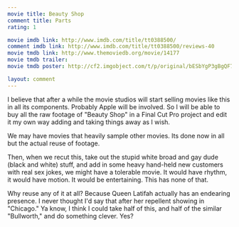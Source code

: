 ```yaml
---
movie title: Beauty Shop
comment title: Parts
rating: 1

movie imdb link: http://www.imdb.com/title/tt0388500/
comment imdb link: http://www.imdb.com/title/tt0388500/reviews-40
movie tmdb link: http://www.themoviedb.org/movie/14177
movie tmdb trailer: 
movie tmdb poster: http://cf2.imgobject.com/t/p/original/bESbYgP3gBgQF7UecheHs5xHgDE.jpg

layout: comment
---
```


I believe that after a while the movie studios will start selling movies like this in all its components. Probably Apple will be involved. So I will be able to buy all the raw footage of "Beauty Shop" in a Final Cut Pro project and edit it my own way adding and taking things away as I wish.

We may have movies that heavily sample other movies. Its done now in all but the actual reuse of footage.

Then, when we recut this, take out the stupid white broad and gay dude (black and white) stuff, and add in some heavy hand-held new customers with real sex jokes, we might have a tolerable movie. It would have rhythm, it would have motion. It would be entertaining. This has none of that.

Why reuse any of it at all? Because Queen Latifah actually has an endearing presence. I never thought I'd say that after her repellent showing in "Chicago." Ya know, I think I could take half of this, and half of the similar "Bullworth," and do something clever. Yes?